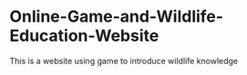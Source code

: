 # Online-Game-and-Wildlife-Education-Website
This is a website using game to introduce wildlife knowledge
